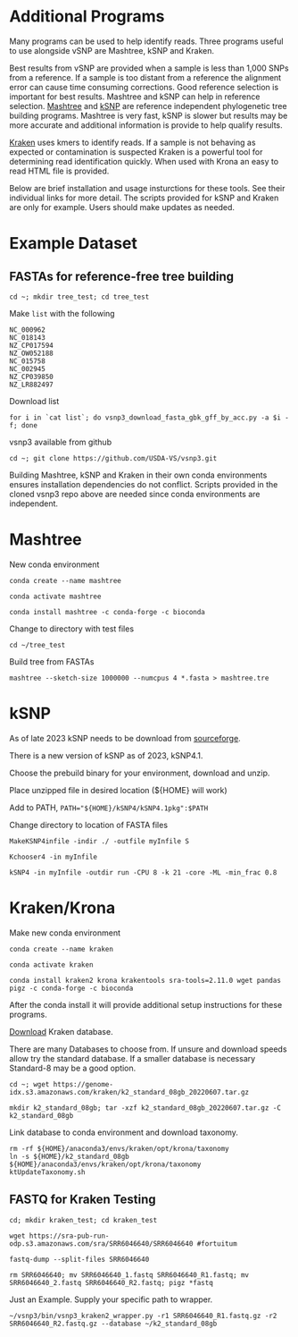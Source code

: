 # Additional Programs

Many programs can be used to help identify reads.  Three programs useful to use alongside vSNP are Mashtree, kSNP and Kraken.  

Best results from vSNP are provided when a sample is less than 1,000 SNPs from a reference.  If a sample is too distant from a reference the alignment error can cause time consuming corrections.  Good reference selection is important for best results.  Mashtree and kSNP can help in reference selection.  [Mashtree](https://github.com/lskatz/mashtree) and [kSNP](https://pubmed.ncbi.nlm.nih.gov/25913206) are reference independent phylogenetic tree building programs.  Mashtree is very fast, kSNP is slower but results may be more accurate and additional information is provide to help qualify results.  

[Kraken](https://ccb.jhu.edu/software/kraken2/) uses kmers to identify reads.  If a sample is not behaving as expected or contamination is suspected Kraken is a powerful tool for determining read identification quickly.  When used with Krona an easy to read HTML file is provided.

Below are brief installation and usage insturctions for these tools.  See their individual links for more detail.  The scripts provided for kSNP and Kraken are only for example.  Users should make updates as needed.

# Example Dataset

## FASTAs for reference-free tree building

```
cd ~; mkdir tree_test; cd tree_test
```

Make `list` with the following

```
NC_000962
NC_018143
NZ_CP017594
NZ_OW052188
NC_015758
NC_002945
NZ_CP039850
NZ_LR882497
```

Download list

```
for i in `cat list`; do vsnp3_download_fasta_gbk_gff_by_acc.py -a $i -f; done
```

vsnp3 available from github
```
cd ~; git clone https://github.com/USDA-VS/vsnp3.git
```

Building Mashtree, kSNP and Kraken in their own conda environments ensures installation dependencies do not conflict.  Scripts provided in the cloned vsnp3 repo above are needed since conda environments are independent.

# Mashtree

New conda environment

```
conda create --name mashtree
```

```
conda activate mashtree
```

```
conda install mashtree -c conda-forge -c bioconda 
```

Change to directory with test files

```
cd ~/tree_test
```
Build tree from FASTAs

```
mashtree --sketch-size 1000000 --numcpus 4 *.fasta > mashtree.tre
```


# kSNP

As of late 2023 kSNP needs to be download from [sourceforge](https://sourceforge.net/projects/ksnp/files/).

There is a new version of kSNP as of 2023, kSNP4.1.

Choose the prebuild binary for your environment, download and unzip.

Place unzipped file in desired location (${HOME} will work)

Add to PATH, `PATH="${HOME}/kSNP4/kSNP4.1pkg":$PATH`

Change directory to location of FASTA files

```
MakeKSNP4infile -indir ./ -outfile myInfile S
```
```
Kchooser4 -in myInfile
```
```
kSNP4 -in myInfile -outdir run -CPU 8 -k 21 -core -ML -min_frac 0.8
```

# Kraken/Krona

Make new conda environment

```
conda create --name kraken
```

```
conda activate kraken
```

```
conda install kraken2 krona krakentools sra-tools=2.11.0 wget pandas pigz -c conda-forge -c bioconda 
```

After the conda install it will provide additional setup instructions for these programs.

[Download](https://benlangmead.github.io/aws-indexes/k2) Kraken database.

There are many Databases to choose from.  If unsure and download speeds allow try the standard database.  If a smaller database is necessary Standard-8 may be a good option.
```
cd ~; wget https://genome-idx.s3.amazonaws.com/kraken/k2_standard_08gb_20220607.tar.gz
```
```
mkdir k2_standard_08gb; tar -xzf k2_standard_08gb_20220607.tar.gz -C k2_standard_08gb
```

Link database to conda environment and download taxonomy.

```
rm -rf ${HOME}/anaconda3/envs/kraken/opt/krona/taxonomy
ln -s ${HOME}/k2_standard_08gb ${HOME}/anaconda3/envs/kraken/opt/krona/taxonomy
ktUpdateTaxonomy.sh
```

## FASTQ for Kraken Testing

```
cd; mkdir kraken_test; cd kraken_test
```
```
wget https://sra-pub-run-odp.s3.amazonaws.com/sra/SRR6046640/SRR6046640 #fortuitum
```
```
fastq-dump --split-files SRR6046640
```
```
rm SRR6046640; mv SRR6046640_1.fastq SRR6046640_R1.fastq; mv SRR6046640_2.fastq SRR6046640_R2.fastq; pigz *fastq
```
Just an Example.  Supply your specific path to wrapper.
```
~/vsnp3/bin/vsnp3_kraken2_wrapper.py -r1 SRR6046640_R1.fastq.gz -r2 SRR6046640_R2.fastq.gz --database ~/k2_standard_08gb
```
